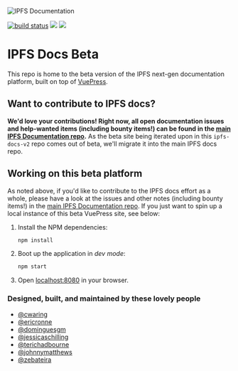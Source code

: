 ![IPFS Documentation](https://raw.githubusercontent.com/ipfs/docs/master/ipfs-docs-header.png "IPFS Documentation")

[![build status](https://img.shields.io/circleci/project/github/ipfs/docs/master.svg?style=flat-square)](https://circleci.com/gh/ipfs/docs)
[![](https://img.shields.io/badge/made%20by-Protocol%20Labs-blue.svg?style=flat-square)](https://protocol.ai/)
[![](https://img.shields.io/badge/project-IPFS-blue.svg?style=flat-square)](http://ipfs.io/)

# IPFS Docs Beta

This repo is home to the beta version of the IPFS next-gen documentation platform, built on top of [VuePress](https://github.com/vuejs/vuepress).

## Want to contribute to IPFS docs?

**We'd love your contributions! Right now, all open documentation issues and help-wanted items (including bounty items!) can be found in the [main IPFS Documentation repo](https://github.com/ipfs/docs).** As the beta site being iterated upon in this `ipfs-docs-v2` repo comes out of beta, we'll migrate it into the main IPFS docs repo.

## Working on this beta platform

As noted above, if you'd like to contribute to the IPFS docs effort as a whole, please have a look at the issues and other notes (including bounty items!) in the [main IPFS Documentation repo](https://github.com/ipfs/docs). If you just want to spin up a local instance of this beta VuePress site, see below:

1. Install the NPM dependencies:

    ```bash
    npm install
    ```

2. Boot up the application in _dev mode_:

    ```bash
    npm start
    ```

3. Open [localhost:8080](http://localhost:8080) in your browser.

### Designed, built, and maintained by these lovely people

- [@cwaring](https://github.com/cwaring)
- [@ericronne](https://github.com/ericronne)
- [@dominguesgm](https://github.com/dominguesgm)
- [@jessicaschilling](https://github.com/jessicaschilling)
- [@terichadbourne](https://github.com/terichadbourne)
- [@johnnymatthews](https://github.com/johnnymatthews)
- [@zebateira](https://github.com/zebateira)
